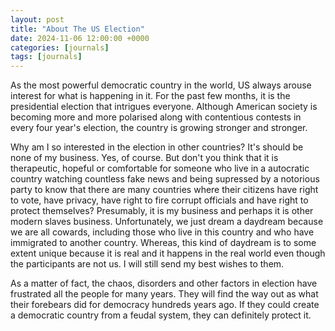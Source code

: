 ```yaml
---
layout: post
title: "About The US Election"
date: 2024-11-06 12:00:00 +0000
categories: [journals]
tags: [journals]
---
```


As the most powerful democratic country in the world, US always arouse interest for what is happening in it. For the past few months, it is the presidential election that intrigues everyone. Although American society is becoming more and more polarised along with contentious contests in every four year's election, the country is growing stronger and stronger. 

Why am I so interested in the election in other countries? It's should be none of my business. Yes, of course. But don't you think that it is therapeutic, hopeful or comfortable for someone who live in a autocratic country watching countless fake news and being supressed by a notorious party to know that there are many countries where their citizens have right to vote, have privacy, have right to fire corrupt officials and have right to protect themselves? Presumably, it is my business and perhaps it is other modern slaves business. Unfortunately, we just dream a daydream because we are all cowards, including those who live in this country and who have immigrated to another country. Whereas, this kind of daydream is to some extent unique because it is real and it happens in the real world even though the participants are not us. I will still send my best wishes to them.  

As a matter of fact, the chaos, disorders and other factors in election have frustrated all the people for many years. They will find the way out as what their forebears did for democracy hundreds years ago. If they could create a democratic country from a feudal system, they can definitely protect it. 

